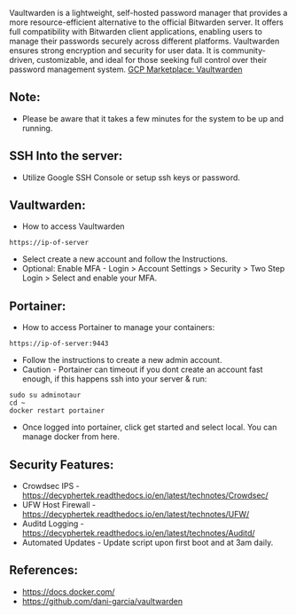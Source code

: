 Vaultwarden is a lightweight, self-hosted password manager that provides a more resource-efficient alternative 
to the official Bitwarden server. It offers full compatibility with Bitwarden client applications, enabling 
users to manage their passwords securely across different platforms. Vaultwarden ensures strong encryption 
and security for user data. It is community-driven, customizable, and ideal for those seeking full control 
over their password management system. [GCP Marketplace: Vaultwarden ](https://console.cloud.google.com/marketplace/product/server-build-415714/vaultwarden)


Note:
-------
* Please be aware that it takes a few minutes for the system to be up and running. 

SSH Into the server:
--------------------
* Utilize Google SSH Console or setup ssh keys or password.

Vaultwarden:
------------
* How to access Vaultwarden 
```
https://ip-of-server
```
* Select create a new account and follow the Instructions.
* Optional: Enable MFA - Login > Account Settings > Security > Two Step Login > Select and enable your MFA.  

Portainer:
----------
* How to access Portainer to manage your containers:
``` 
https://ip-of-server:9443
```
* Follow the instructions to create a new admin account. 
* Caution - Portainer can timeout if you dont create an account fast enough, if this happens ssh into your server & run:
```
sudo su adminotaur
cd ~
docker restart portainer
```
* Once logged into portainer, click get started and select local. You can manage docker from here. 

Security Features:
--------------------------
* Crowdsec IPS - https://decyphertek.readthedocs.io/en/latest/technotes/Crowdsec/
* UFW Host Firewall - https://decyphertek.readthedocs.io/en/latest/technotes/UFW/
* Auditd Logging - https://decyphertek.readthedocs.io/en/latest/technotes/Auditd/
* Automated Updates - Update script upon first boot and at 3am daily.

References:
-------------
* https://docs.docker.com/
* https://github.com/dani-garcia/vaultwarden


